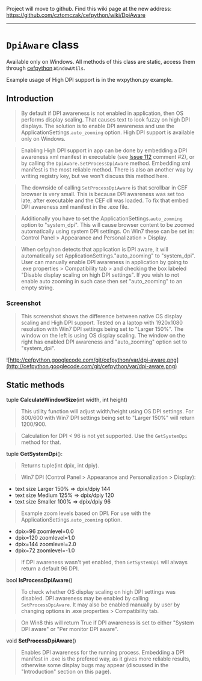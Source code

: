 Project will move to github. Find this wiki page at the new address: https://github.com/cztomczak/cefpython/wiki/DpiAware


---


# `DpiAware` class #

Available only on Windows. All methods of this class are static, access them through [cefpython](cefpython.md).`WindowUtils`.

Example usage of High DPI support is in the wxpython.py example.

## Introduction ##

> By default if DPI awareness is not enabled in application, then OS performs display scaling. That causes text to look fuzzy on high DPI displays. The solution is to enable DPI awareness and use the ApplicationSettings.`auto_zooming` option. High DPI support is available only on Windows.

> Enabling High DPI support in app can be done by embedding a DPI awareness xml manifest in executable (see [Issue 112](https://code.google.com/p/cefpython/issues/detail?id=112) comment #2), or by calling the `DpiAware.SetProcessDpiAware` method. Embedding xml manifest is the most reliable method. There is also an another way by writing registry key, but we won't discuss this method here.

> The downside of calling `SetProcessDpiAware` is that scrollbar in CEF browser is very small. This is because DPI awareness was set too late, after executable and the CEF dll was loaded. To fix that embed DPI awareness xml manifest in the .exe file.

> Additionally you have to set the ApplicationSettings.`auto_zomming` option to "system\_dpi". This will cause browser content to be zoomed automatically using system DPI settings. On Win7 these can be set in: Control Panel > Appearance and Personalization > Display.

> When cefpyhon detects that application is DPI aware, it will automatically set ApplicationSettings."auto\_zooming" to "system\_dpi". User can manually enable DPI awareness in application by going to .exe properties > Compatibility tab > and checking the box labeled "Disable display scaling on high DPI settings". If you wish to not enable auto zooming in such case then set "auto\_zooming" to an empty string.

### Screenshot ###

> This screenshot shows the difference between native OS display scaling and High DPI support.  Tested on a laptop with 1920x1080 resolution with Win7 DPI settings being set to "Larger 150%". The window on the left is using OS display scaling. The window on the right has enabled DPI awareness and "auto\_zooming" option set to "system\_dpi".

![http://cefpython.googlecode.com/git/cefpython/var/dpi-aware.png](http://cefpython.googlecode.com/git/cefpython/var/dpi-aware.png)

## Static methods ##


tuple **CalculateWindowSize**(int width, int height)

> This utility function will adjust width/height using
> OS DPI settings. For 800/600 with Win7 DPI settings
> being set to "Larger 150%" will return 1200/900.

> Calculation for DPI < 96 is not yet supported. Use
> the `GetSystemDpi` method for that.



tuple **GetSystemDpi**():

> Returns tuple(int dpix, int dpiy).

> Win7 DPI (Control Panel > Appearance and Personalization > Display):

  * text size Larger 150% => dpix/dpiy 144
  * text size Medium 125% => dpix/dpiy 120
  * text size Smaller 100% => dpix/dpiy 96

> Example zoom levels based on DPI. For use with the ApplicationSettings.`auto_zooming` option.

  * dpix=96 zoomlevel=0.0
  * dpix=120 zoomlevel=1.0
  * dpix=144 zoomlevel=2.0
  * dpix=72 zoomlevel=-1.0

> If DPI awareness wasn't yet enabled, then `GetSystemDpi` will always return a default 96 DPI.

bool **IsProcessDpiAware**()

> To check whether OS display scaling on high DPI settings was disabled. DPI awareness may be enabled by calling `SetProcessDpiAware`. It may also be enabled manually by user by changing options in .exe properties > Compatibility tab.

> On Win8 this will return True if DPI awareness is set to either "System DPI aware" or "Per monitor DPI aware".

void **SetProcessDpiAware**()

> Enables DPI awareness for the running process. Embedding a DPI manifest in .exe is the prefered way, as it gives more reliable results, otherwise some display bugs may appear (discussed in the "Introduction" section on this page).